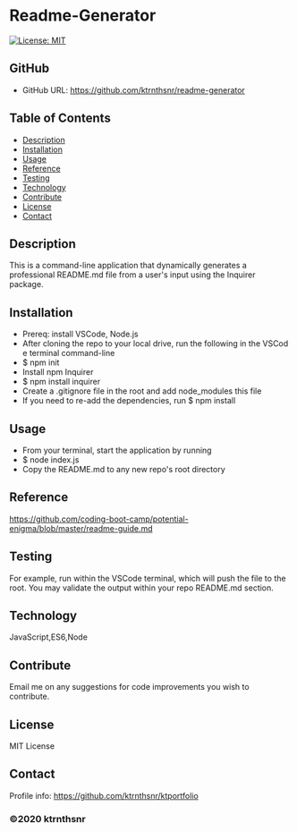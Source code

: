 ﻿# Readme-Generator
[![License: MIT](https://img.shields.io/badge/License-MIT-yellow.svg)](https://opensource.org/licenses/MIT)

## GitHub
* GitHub URL: https://github.com/ktrnthsnr/readme-generator

## Table of Contents
* [Description](#description)
* [Installation](#installation)
* [Usage](#usage)
* [Reference](#reference)
* [Testing](#testing)
* [Technology](#technology)
* [Contribute](#contribute)
* [License](#license)
* [Contact](#contact)

## Description
This is a command-line application that dynamically generates a professional README.md file from a user's input using the Inquirer package.

## Installation
- Prereq: install VSCode, Node.js
- After cloning the repo to your local drive, run the following in the VSCode terminal command-line
- $ npm init
- Install npm Inquirer
- $ npm install inquirer
- Create a .gitignore file in the root and add node_modules this file
- If you need to re-add the dependencies, run $ npm install

## Usage
* From your terminal, start the application by running 
* $ node index.js
* Copy the README.md to any new repo's root directory

## Reference
https://github.com/coding-boot-camp/potential-enigma/blob/master/readme-guide.md

## Testing
For example, run within the VSCode terminal, which will push the file to the root. You may validate the output within your repo README.md section.

## Technology
JavaScript,ES6,Node

## Contribute
Email me on any suggestions for code improvements you wish to contribute.

## License
MIT License

## Contact
Profile info: https://github.com/ktrnthsnr/ktportfolio

### ©️2020 ktrnthsnr
